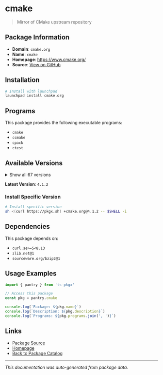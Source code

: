 # cmake

> Mirror of CMake upstream repository

## Package Information

- **Domain**: `cmake.org`
- **Name**: `cmake`
- **Homepage**: https://www.cmake.org/
- **Source**: [View on GitHub](https://github.com/pkgxdev/pantry/tree/main/projects/cmake.org/package.yml)

## Installation

```bash
# Install with launchpad
launchpad install cmake.org
```

## Programs

This package provides the following executable programs:

- `cmake`
- `ccmake`
- `cpack`
- `ctest`

## Available Versions

<details>
<summary>Show all 67 versions</summary>

- `4.1.2`, `4.1.1`, `4.1.0`, `4.0.4`, `4.0.3`
- `4.0.2`, `4.0.1`, `4.0.0`, `3.31.9`, `3.31.8`
- `3.31.7`, `3.31.6`, `3.31.5`, `3.31.4`, `3.31.3`
- `3.31.2`, `3.31.1`, `3.31.0`, `3.30.9`, `3.30.8`
- `3.30.7`, `3.30.6`, `3.30.5`, `3.30.4`, `3.30.3`
- `3.30.2`, `3.30.1`, `3.30.0`, `3.29.9`, `3.29.8`
- `3.29.7`, `3.29.6`, `3.29.5`, `3.29.4`, `3.29.3`
- `3.29.2`, `3.29.1`, `3.29.0`, `3.28.6`, `3.28.5`
- `3.28.4`, `3.28.3`, `3.28.2`, `3.28.1`, `3.28.0`
- `3.27.9`, `3.27.8`, `3.27.7`, `3.27.6`, `3.27.5`
- `3.27.4`, `3.27.3`, `3.27.2`, `3.27.1`, `3.27.0`
- `3.26.6`, `3.26.5`, `3.26.4`, `3.26.3`, `3.26.2`
- `3.26.1`, `3.26.0`, `3.25.3`, `3.25.2`, `3.25.1`
- `3.24.4`, `3.24.2`

</details>

**Latest Version**: `4.1.2`

### Install Specific Version

```bash
# Install specific version
sh <(curl https://pkgx.sh) +cmake.org@4.1.2 -- $SHELL -i
```

## Dependencies

This package depends on:

- `curl.se>=5<8.13`
- `zlib.net@1`
- `sourceware.org/bzip2@1`

## Usage Examples

```typescript
import { pantry } from 'ts-pkgx'

// Access this package
const pkg = pantry.cmake

console.log(`Package: ${pkg.name}`)
console.log(`Description: ${pkg.description}`)
console.log(`Programs: ${pkg.programs.join(', ')}`)
```

## Links

- [Package Source](https://github.com/pkgxdev/pantry/tree/main/projects/cmake.org/package.yml)
- [Homepage](https://www.cmake.org/)
- [Back to Package Catalog](../../package-catalog.md)

---

*This documentation was auto-generated from package data.*
